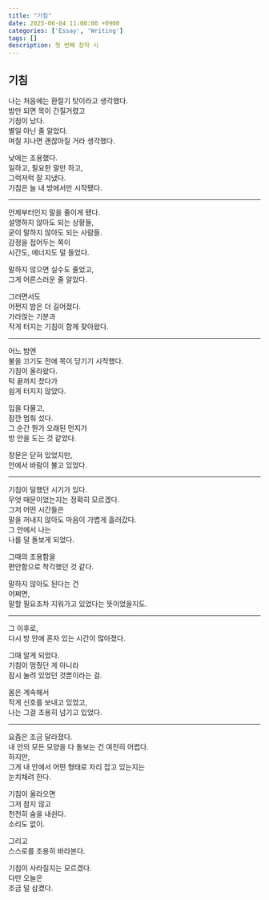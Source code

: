 ```yaml
---
title: "기침"
date: 2025-06-04 11:00:00 +0900
categories: ['Essay', 'Writing']
tags: []
description: 첫 번째 창작 시
---
```


## 기침

나는 처음에는 환절기 탓이라고 생각했다.  
밤만 되면 목이 간질거렸고  
기침이 났다.  
별일 아닌 줄 알았다.  
며칠 지나면 괜찮아질 거라 생각했다.  

낮에는 조용했다.  
일하고, 필요한 말만 하고,  
그럭저럭 잘 지냈다.  
기침은 늘 내 방에서만 시작됐다.  

---

언제부터인지 말을 줄이게 됐다.  
설명하지 않아도 되는 상황들,  
굳이 말하지 않아도 되는 사람들.  
감정을 접어두는 쪽이  
시간도, 에너지도 덜 들었다.  

말하지 않으면 실수도 줄었고,  
그게 어른스러운 줄 알았다.  

그러면서도  
어쩐지 밤은 더 길어졌다.  
가라앉는 기분과  
작게 터지는 기침이 함께 찾아왔다.  

---

어느 밤엔  
불을 끄기도 전에 목이 당기기 시작했다.  
기침이 올라왔다.  
턱 끝까지 찼다가  
쉽게 터지지 않았다.  

입을 다물고,  
잠깐 멈춰 섰다.  
그 순간 뭔가 오래된 먼지가  
방 안을 도는 것 같았다.  

창문은 닫혀 있었지만,  
안에서 바람이 불고 있었다.  

---

기침이 덜했던 시기가 있다.  
무엇 때문이었는지는 정확히 모르겠다.  
그저 어떤 시간들은  
말을 꺼내지 않아도 마음이 가볍게 흘러갔다.  
그 안에서 나는  
나를 덜 돌보게 되었다.  

그때의 조용함을  
편안함으로 착각했던 것 같다.  

말하지 않아도 된다는 건  
어쩌면,  
말할 필요조차 지워가고 있었다는 뜻이었을지도.  

---

그 이후로,  
다시 방 안에 혼자 있는 시간이 많아졌다.  

그때 알게 되었다.  
기침이 멈췄던 게 아니라  
잠시 눌려 있었던 것뿐이라는 걸.  

몸은 계속해서  
작게 신호를 보내고 있었고,  
나는 그걸 조용히 넘기고 있었다.  

---
  
요즘은 조금 달라졌다.  
내 안의 모든 모양을 다 돌보는 건 여전히 어렵다.  
하지만,  
그게 내 안에서 어떤 형태로 자리 잡고 있는지는  
눈치채려 한다.  

기침이 올라오면  
그저 참지 않고  
천천히 숨을 내쉰다.  
소리도 없이.  

그리고  
스스로를 조용히 바라본다.  

기침이 사라질지는 모르겠다.   
다만 오늘은  
조금 덜 삼켰다.  